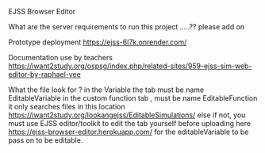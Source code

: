 EJSS Browser Editor


What are the server requirements to run this project
.....?? please add on


Prototype deployment
https://ejss-6l7k.onrender.com/  


Documentation use by teachers
https://iwant2study.org/ospsg/index.php/related-sites/959-ejss-sim-web-editor-by-raphael-yee


What the file look for ?
in the Variable the tab must be name EditableVariable
in the custom function tab , must be name EditableFunction
it only searches files in this location https://iwant2study.org/lookangejss/EditableSimulations/
else if not, you must use EJSS editor/toolkit to edit the tab yourself before uploading here https://ejss-browser-editor.herokuapp.com/ for the editableVariable to be pass on to be editable.

